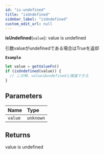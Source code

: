 ```yaml
---
id: "is-undefined"
title: "isUndefined"
sidebar_label: "isUndefined"
custom_edit_url: null
---
```


**isUndefined**(`value`): value is undefined

引数valueがundefinedである場合はTrueを返却

**`Example`**

```ts
let value = getValueFn()
if (isUndefined(value)) {
  // この時、valueはundefinedと推論できる
}
```

## Parameters

| Name | Type |
| :------ | :------ |
| `value` | `unknown` |

## Returns

value is undefined
